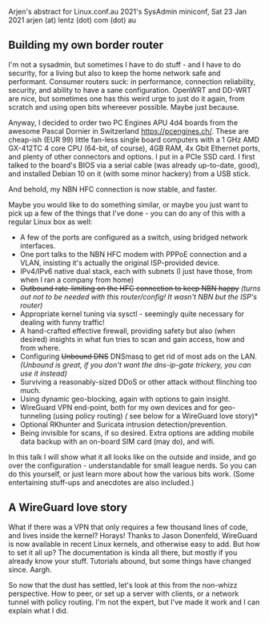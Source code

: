 Arjen's abstract for Linux.conf.au 2021's SysAdmin miniconf, Sat 23 Jan 2021
arjen (at) lentz (dot) com (dot) au

Building my own border router
-----------------------------
I'm not a sysadmin, but sometimes I have to do stuff - and I have to do security, for a living but also to keep the home network safe and performant.
Consumer routers suck: in performance, connection reliability, security, and ability to have a sane configuration.
OpenWRT and DD-WRT are nice, but sometimes one has this weird urge to just do it again, from scratch and using open bits whereever possible.
Maybe just because.

Anyway, I decided to order two PC Engines APU 4d4 boards from the awesome Pascal Dornier in Switzerland <https://pcengines.ch/>. These are cheap-ish (EUR 99) little fan-less single board computers with a 1 GHz AMD GX-412TC 4 core CPU (64-bit, of course), 4GB RAM, 4x Gbit Ethernet ports, and plenty of other connectors and options. I put in a PCIe SSD card.
I first talked to the board's BIOS via a serial cable (was already up-to-date, good), and installed Debian 10 on it (with some minor hackery) from a USB stick.

And behold, my NBN HFC connection is now stable, and faster.

Maybe you would like to do something similar, or maybe you just want to pick up a few of the things that I've done - you can do any of this with a regular Linux box as well:
* A few of the ports are configured as a switch, using bridged network interfaces.
* One port talks to the NBN HFC modem with PPPoE connection and a VLAN, insisting it's actually the original ISP-provided device.
* IPv4/IPv6 native dual stack, each with subnets (I just have those, from when I ran a company from home)
* ~~Outbound rate-limiting on the HFC connection to keep NBN happy~~ *(turns out not to be needed with this router/config! It wasn't NBN but the ISP's router)*
* Appropriate kernel tuning via sysctl - seemingly quite necessary for dealing with funny traffic!
* A hand-crafted effective firewall, providing safety but also (when desired) insights in what fun tries to scan and gain access, how and from where.
* Configuring ~~Unbound DNS~~ DNSmasq to get rid of most ads on the LAN. *(Unbound is great, if you don't want the dns-ip-gate trickery, you can use it instead)*
* Surviving a reasonably-sized DDoS or other attack without flinching too much.
* Using dynamic geo-blocking, again with options to gain insight.
* WireGuard VPN end-point, both for my own devices and for geo-tunneling (using policy routing) *(* see below for a WireGuard love story)*
* Optional RKhunter and Suricata intrusion detection/prevention.
* Being invisible for scans, if so desired.
Extra options are adding mobile data backup with an on-board SIM card (may do), and wifi.

In this talk I will show what it all looks like on the outside and inside, and go over the configuration - understandable for small league nerds.
So you can do this yourself, or just learn more about how the various bits work.
(Some entertaining stuff-ups and anecdotes are also included.)

A WireGuard love story
----------------------
What if there was a VPN that only requires a few thousand lines of code, and lives inside the kernel?
Horays! Thanks to Jason Donenfeld, WireGuard is now available in recent Linux kernels, and otherwise easy to add.
But how to set it all up? The documentation is kinda all there, but mostly if you already know your stuff.
Tutorials abound, but some things have changed since. Aargh.

So now that the dust has settled, let's look at this from the non-whizz perspective.
How to peer, or set up a server with clients, or a network tunnel with policy routing.
I'm not the expert, but I've made it work and I can explain what I did.
